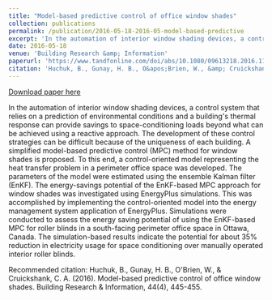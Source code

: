 ```yaml
---
title: "Model-based predictive control of office window shades"
collection: publications
permalink: /publication/2016-05-18-2016-05-model-based-predictive
excerpt: 'In the automation of interior window shading devices, a control system that relies on a prediction of environmental conditions and a building&apos;s thermal response can provide savings to space-conditioning loads beyond what can be achieved using a reactive approach. The development of these control strategies can be difficult because of the uniqueness of each building. A simplified model-based predictive control (MPC) method for window shades is proposed. To this end, a control-oriented model representing the heat transfer problem in a perimeter office space was developed. The parameters of the model were estimated using the ensemble Kalman filter (EnKF). The energy-savings potential of the EnKF-based MPC approach for window shades was investigated using EnergyPlus simulations. This was accomplished by implementing the control-oriented model into the energy management system application of EnergyPlus. Simulations were conducted to assess the energy saving potential of using the EnKF-based MPC for roller blinds in a south-facing perimeter office space in Ottawa, Canada. The simulation-based results indicate the potential for about 35% reduction in electricity usage for space conditioning over manually operated interior roller blinds.'
date: 2016-05-18
venue: 'Building Research &amp; Information'
paperurl: 'https://www.tandfonline.com/doi/abs/10.1080/09613218.2016.1101949'
citation: 'Huchuk, B., Gunay, H. B., O&apos;Brien, W., &amp; Cruickshank, C. A. (2016). Model-based predictive control of office window shades. Building Research &amp; Information, 44(4), 445-455.'
---
```


<a href='https://www.tandfonline.com/doi/abs/10.1080/09613218.2016.1101949'>Download paper here</a>

In the automation of interior window shading devices, a control system that relies on a prediction of environmental conditions and a building&apos;s thermal response can provide savings to space-conditioning loads beyond what can be achieved using a reactive approach. The development of these control strategies can be difficult because of the uniqueness of each building. A simplified model-based predictive control (MPC) method for window shades is proposed. To this end, a control-oriented model representing the heat transfer problem in a perimeter office space was developed. The parameters of the model were estimated using the ensemble Kalman filter (EnKF). The energy-savings potential of the EnKF-based MPC approach for window shades was investigated using EnergyPlus simulations. This was accomplished by implementing the control-oriented model into the energy management system application of EnergyPlus. Simulations were conducted to assess the energy saving potential of using the EnKF-based MPC for roller blinds in a south-facing perimeter office space in Ottawa, Canada. The simulation-based results indicate the potential for about 35% reduction in electricity usage for space conditioning over manually operated interior roller blinds.

Recommended citation: Huchuk, B., Gunay, H. B., O'Brien, W., & Cruickshank, C. A. (2016). Model-based predictive control of office window shades. Building Research & Information, 44(4), 445-455.
